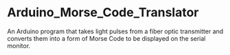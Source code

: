 # Arduino_Morse_Code_Translator
An Arduino program that takes light pulses from a fiber optic transmitter and converts them into a form of Morse Code to be displayed on the serial monitor.
